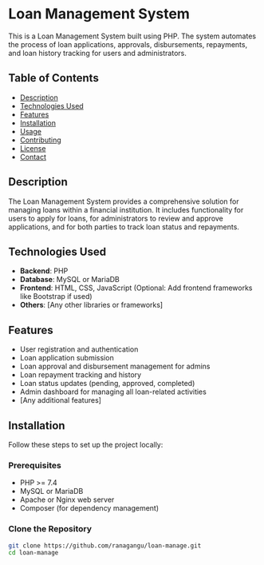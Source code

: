 # Loan Management System

This is a Loan Management System built using PHP. The system automates the process of loan applications, approvals, disbursements, repayments, and loan history tracking for users and administrators.

## Table of Contents

- [Description](#description)
- [Technologies Used](#technologies-used)
- [Features](#features)
- [Installation](#installation)
- [Usage](#usage)
- [Contributing](#contributing)
- [License](#license)
- [Contact](#contact)

## Description

The Loan Management System provides a comprehensive solution for managing loans within a financial institution. It includes functionality for users to apply for loans, for administrators to review and approve applications, and for both parties to track loan status and repayments.

## Technologies Used

- **Backend**: PHP
- **Database**: MySQL or MariaDB
- **Frontend**: HTML, CSS, JavaScript (Optional: Add frontend frameworks like Bootstrap if used)
- **Others**: [Any other libraries or frameworks]

## Features

- User registration and authentication
- Loan application submission
- Loan approval and disbursement management for admins
- Loan repayment tracking and history
- Loan status updates (pending, approved, completed)
- Admin dashboard for managing all loan-related activities
- [Any additional features]

## Installation

Follow these steps to set up the project locally:

### Prerequisites

- PHP >= 7.4
- MySQL or MariaDB
- Apache or Nginx web server
- Composer (for dependency management)

### Clone the Repository

```bash
git clone https://github.com/ranagangu/loan-manage.git
cd loan-manage
